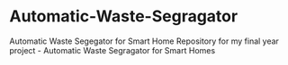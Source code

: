 # Automatic-Waste-Segragator
Automatic Waste Segegator for Smart Home
Repository for my final year project - Automatic Waste Segragator for Smart Homes 
